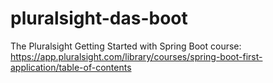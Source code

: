 # pluralsight-das-boot
The Pluralsight Getting Started with Spring Boot course: https://app.pluralsight.com/library/courses/spring-boot-first-application/table-of-contents
